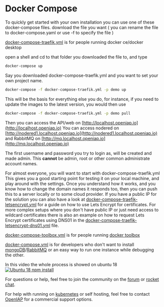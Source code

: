 # Docker Compose

To quickly get started with your own installation you can use one of these docker-compose files.
download the file you want ( you can rename the file to docker-compose.yaml or use -f to specify the file )

[docker-compose-traefik.yml](https://github.com/open-rpa/openflow/blob/master/docker-compose-traefik.yml) is for people running docker ce/docker desktop

open a shell and cd to that folder you downloaded the file to, and type

```bash
docker-compose up
```

Say you downloaded docker-compose-traefik.yml and you want to set your own project name. 

```bash
docker-compose -f docker-compose-traefik.yml -p demo up
```

This will be the basis for everything else you do, for instance, if you need to update the images to the latest version, you would then use 

```bash
docker-compose -f docker-compose-traefik.yml -p demo pull
```

Then you can access the API/web on [http://localhost.openiap.io](http://localhost.openiap.io) 
You can access nodered on [http://nodered1.localhost.openiap.io](http://nodered1.localhost.openiap.io) 
and RabbitMQ on  [http://mq.localhost.openiap.io](http://mq.localhost.openiap.io) 

The first username and password you try to login as, will be created and made admin. This **cannot** be admin, root or other common administrate account names.

For almost everyone, you will want to start with docker-compose-traefik.yml
This gives you a good starting point for testing it on your local machine, and play around with the settings. Once you understand how it works, and you know how to change the domain names it responds too, then you can push this to a server locally or to some cloud provider. If you have a public IP for the solution you can also have a look at [docker-compose-traefik-letsencrypt.yml](https://github.com/open-rpa/openflow/blob/master/docker-compose-traefik-letsencrypt.yml) for a guide on how to use Lets Encrypt for certificates.
For more complex setups where you don't have public IP or just need access to wildcard certificates there is also an example on how to request Lets Encrypt certificates using DNS01 in the [docker-compose-traefik-letsencrypt-dns01.yml](https://github.com/open-rpa/openflow/blob/master/docker-compose-traefik-letsencrypt-dns01.yml) file.

[docker-compose-toolbox.yml](https://github.com/open-rpa/openflow/blob/master/docker-compose-toolbox.yml) is for people running [docker toolbox](https://docs.docker.com/toolbox/toolbox_install_windows/) 

[docker-compose.yml](https://github.com/open-rpa/openflow/blob/master/docker-compose.yml) is for developers who don't want to install [mongoDB](https://www.mongodb.com/download-center/community)/[RabbitMQ](https://www.rabbitmq.com/download.html) or an easy way to run one instance while debugging the other.


In this video the whole process is showed on ubuntu 18 
[![Ubuntu 18 npm install](https://img.youtube.com/vi/YdH3h3iAu-Y/1.jpg)](https://youtu.be/YdH3h3iAu-Y)



For questions or help, feel free to join the community on the [forum](https://bb.openiap.io) or [rocket chat](https://rocket.openiap.io).

For help with running on [kubernetes](kubernetes) or self hosting, feel free to contact [OpenIAP](https://openiap.io/) for a commercial support options.



